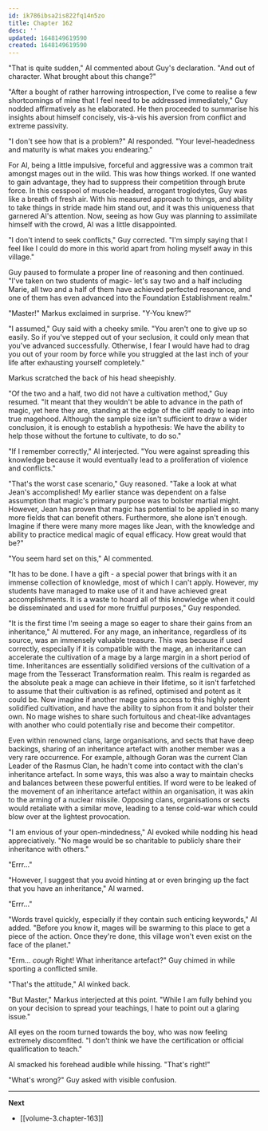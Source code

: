 ```yaml
---
id: ik786ibsa2is822fq14n5zo
title: Chapter 162
desc: ''
updated: 1648149619590
created: 1648149619590
---
```


"That is quite sudden," Al commented about Guy's declaration. "And out of character. What brought about this change?"

"After a bought of rather harrowing introspection, I've come to realise a few shortcomings of mine that I feel need to be addressed immediately," Guy nodded affirmatively as he elaborated. He then proceeded to summarise his insights about himself concisely, vis-à-vis his aversion from conflict and extreme passivity.

"I don't see how that is a problem?" Al responded. "Your level-headedness and maturity is what makes you endearing."

For Al, being a little impulsive, forceful and aggressive was a common trait amongst mages out in the wild. This was how things worked. If one wanted to gain advantage, they had to suppress their competition through brute force. In this cesspool of muscle-headed, arrogant troglodytes, Guy was like a breath of fresh air. With his measured approach to things, and ability to take things in stride made him stand out, and it was this uniqueness that garnered Al's attention. Now, seeing as how Guy was planning to assimilate himself with the crowd, Al was a little disappointed.

"I don't intend to seek conflicts," Guy corrected. "I'm simply saying that I feel like I could do more in this world apart from holing myself away in this village."

Guy paused to formulate a proper line of reasoning and then continued. "I've taken on two students of magic- let's say two and a half including Marie, all two and a half of them have achieved perfected resonance, and one of them has even advanced into the Foundation Establishment realm."

"Master!" Markus exclaimed in surprise. "Y-You knew?"

"I assumed," Guy said with a cheeky smile. "You aren't one to give up so easily. So if you've stepped out of your seclusion, it could only mean that you've advanced successfully. Otherwise, I fear I would have had to drag you out of your room by force while you struggled at the last inch of your life after exhausting yourself completely."

Markus scratched the back of his head sheepishly.

"Of the two and a half, two did not have a cultivation method," Guy resumed. "It meant that they wouldn't be able to advance in the path of magic, yet here they are, standing at the edge of the cliff ready to leap into true magehood. Although the sample size isn't sufficient to draw a wider conclusion, it is enough to establish a hypothesis: We have the ability to help those without the fortune to cultivate, to do so."

"If I remember correctly," Al interjected. "You were against spreading this knowledge because it would eventually lead to a proliferation of violence and conflicts."

"That's the worst case scenario," Guy reasoned. "Take a look at what Jean's accomplished! My earlier stance was dependent on a false assumption that magic's primary purpose was to bolster martial might. However, Jean has proven that magic has potential to be applied in so many more fields that can benefit others. Furthermore, she alone isn't enough. Imagine if there were many more mages like Jean, with the knowledge and ability to practice medical magic of equal efficacy. How great would that be?"

"You seem hard set on this," Al commented.

"It has to be done. I have a gift - a special power that brings with it an immense collection of knowledge, most of which I can't apply. However, my students have managed to make use of it and have achieved great accomplishments. It is a waste to hoard all of this knowledge when it could be disseminated and used for more fruitful purposes," Guy responded.

"It is the first time I'm seeing a mage so eager to share their gains from an inheritance," Al muttered. For any mage, an inheritance, regardless of its source, was an immensely valuable treasure. This was because if used correctly, especially if it is compatible with the mage, an inheritance can accelerate the cultivation of a mage by a large margin in a short period of time. Inheritances are essentially solidified versions of the cultivation of a mage from the Tesseract Transformation realm. This realm is regarded as the absolute peak a mage can achieve in their lifetime, so it isn't farfetched to assume that their cultivation is as refined, optimised and potent as it could be. Now imagine if another mage gains access to this highly potent solidified cultivation, and have the ability to siphon from it and bolster their own. No mage wishes to share such fortuitous and cheat-like advantages with another who could potentially rise and become their competitor.

Even within renowned clans, large organisations, and sects that have deep backings, sharing of an inheritance artefact with another member was a very rare occurrence. For example, although Goran was the current Clan Leader of the Rasmus Clan, he hadn't come into contact with the clan's inheritance artefact. In some ways, this was also a way to maintain checks and balances between these powerful entities. If word were to be leaked of the movement of an inheritance artefact within an organisation, it was akin to the arming of a nuclear missile. Opposing clans, organisations or sects would retaliate with a similar move, leading to a tense cold-war which could blow over at the lightest provocation.

"I am envious of your open-mindedness," Al evoked while nodding his head appreciatively. "No mage would be so charitable to publicly share their inheritance with others."

"Errr..."

"However, I suggest that you avoid hinting at or even bringing up the fact that you have an inheritance," Al warned.

"Errr..."

"Words travel quickly, especially if they contain such enticing keywords," Al added. "Before you know it, mages will be swarming to this place to get a piece of the action. Once they're done, this village won't even exist on the face of the planet."

"Erm... *cough* Right! What inheritance artefact?" Guy chimed in while sporting a conflicted smile.

"That's the attitude," Al winked back.

"But Master," Markus interjected at this point. "While I am fully behind you on your decision to spread your teachings, I hate to point out a glaring issue."

All eyes on the room turned towards the boy, who was now feeling extremely discomfited. "I don't think we have the certification or official qualification to teach."

Al smacked his forehead audible while hissing. "That's right!"

"What's wrong?" Guy asked with visible confusion.



____

**Next**
* [[volume-3.chapter-163]]